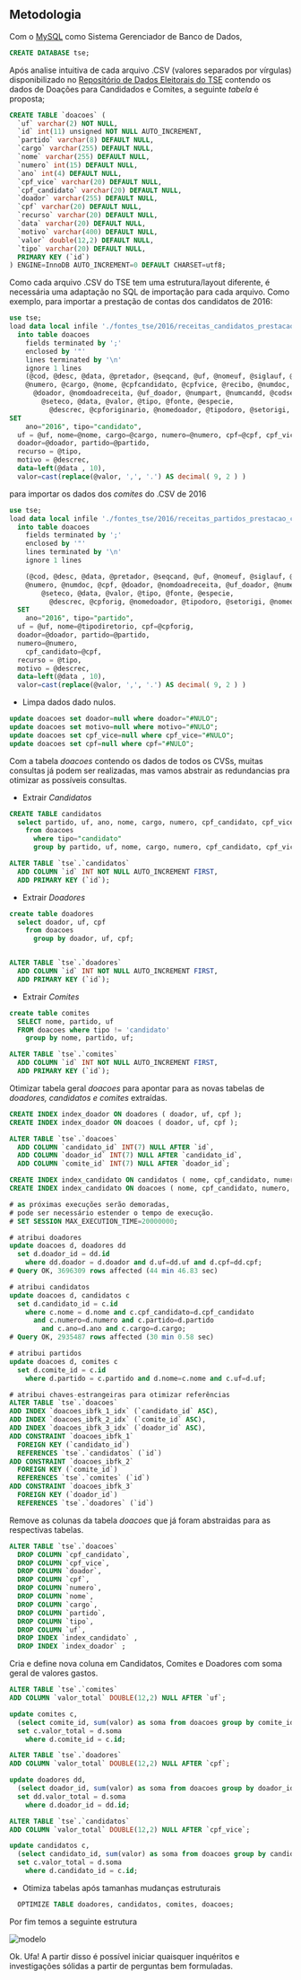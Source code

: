 ## Metodologia

Com o [MySQL](https://dev.mysql.com/downloads/mysql/) como Sistema Gerenciador de Banco de Dados,
```sql
CREATE DATABASE tse;
```

Após analise intuitiva de cada arquivo .CSV (valores separados por vírgulas) disponibilizado no [Repositório de Dados Eleitorais do TSE](www.tse.jus.br/eleicoes/estatisticas/repositorio-de-dados-eleitorais) contendo os dados de Doações para Candidados e Comites, a seguinte *tabela* é proposta;

```sql
CREATE TABLE `doacoes` (
  `uf` varchar(2) NOT NULL,
  `id` int(11) unsigned NOT NULL AUTO_INCREMENT,
  `partido` varchar(8) DEFAULT NULL,
  `cargo` varchar(255) DEFAULT NULL,
  `nome` varchar(255) DEFAULT NULL,
  `numero` int(15) DEFAULT NULL,
  `ano` int(4) DEFAULT NULL,
  `cpf_vice` varchar(20) DEFAULT NULL,  
  `cpf_candidato` varchar(20) DEFAULT NULL,  
  `doador` varchar(255) DEFAULT NULL,
  `cpf` varchar(20) DEFAULT NULL,  
  `recurso` varchar(20) DEFAULT NULL,
  `data` varchar(20) DEFAULT NULL,
  `motivo` varchar(400) DEFAULT NULL,
  `valor` double(12,2) DEFAULT NULL,
  `tipo` varchar(20) DEFAULT NULL,
  PRIMARY KEY (`id`)
) ENGINE=InnoDB AUTO_INCREMENT=0 DEFAULT CHARSET=utf8;
```

Como cada arquivo .CSV do TSE tem uma estrutura/layout diferente, é necessária uma adaptação no SQL de importação para cada arquivo. Como exemplo, para importar a prestação de contas dos candidatos de 2016:

```sql
use tse;
load data local infile './fontes_tse/2016/receitas_candidatos_prestacao_contas_final_2016_brasil.csv '
  into table doacoes
    fields terminated by ';'
    enclosed by '"'
    lines terminated by '\n'
    ignore 1 lines
    (@cod, @desc, @data, @pretador, @seqcand, @uf, @nomeuf, @siglauf, @partido,
    @numero, @cargo, @nome, @cpfcandidato, @cpfvice, @recibo, @numdoc, @cpf,
      @doador, @nomdoadreceita, @uf_doador, @numpart, @numcandd, @codseeco,
        @seteco, @data, @valor, @tipo, @fonte, @especie,
          @descrec, @cpforiginario, @nomedoador, @tipodoro, @setorigi, @nomeorig)
SET
    ano="2016", tipo="candidato",
  uf = @uf, nome=@nome, cargo=@cargo, numero=@numero, cpf=@cpf, cpf_vice=@cpfvice, cpf_candidato=@cpfcandidato,
  doador=@doador, partido=@partido,
  recurso = @tipo,
  motivo = @descrec,
  data=left(@data , 10),
  valor=cast(replace(@valor, ',', '.') AS decimal( 9, 2 ) )
```
para importar os  dados dos *comites* do .CSV de 2016

```sql
use tse;
load data local infile './fontes_tse/2016/receitas_partidos_prestacao_contas_final_2016_brasil.csv'
  into table doacoes
    fields terminated by ';'
    enclosed by '"'
    lines terminated by '\n'
    ignore 1 lines

    (@cod, @desc, @data, @pretador, @seqcand, @uf, @nomeuf, @siglauf, @tipodiretorio, @partido,
    @numero, @numdoc, @cpf, @doador, @nomdoadreceita, @uf_doador, @numero, @numcandd, @codseeco,
        @seteco, @data, @valor, @tipo, @fonte, @especie,
          @descrec, @cpforig, @nomedoador, @tipodoro, @setorigi, @nomeorig)
  SET
    ano="2016", tipo="partido",
  uf = @uf, nome=@tipodiretorio, cpf=@cpforig,
  doador=@doador, partido=@partido,
  numero=@numero,
    cpf_candidato=@cpf,
  recurso = @tipo,
  motivo = @descrec,
  data=left(@data , 10),
  valor=cast(replace(@valor, ',', '.') AS decimal( 9, 2 ) )
```

- Limpa dados dado nulos.

```sql
update doacoes set doador=null where doador="#NULO";
update doacoes set motivo=null where motivo="#NULO";
update doacoes set cpf_vice=null where cpf_vice="#NULO";
update doacoes set cpf=null where cpf="#NULO";
```

Com a tabela *doacoes* contendo os dados de todos os CVSs, muitas consultas já podem ser realizadas, mas vamos abstrair as redundancias pra otimizar as possíveis consultas.

- Extrair *Candidatos*

```sql
CREATE TABLE candidatos
  select partido, uf, ano, nome, cargo, numero, cpf_candidato, cpf_vice
    from doacoes
      where tipo="candidato"
      group by partido, uf, nome, cargo, numero, cpf_candidato, cpf_vice, ano;

ALTER TABLE `tse`.`candidatos`
  ADD COLUMN `id` INT NOT NULL AUTO_INCREMENT FIRST,
  ADD PRIMARY KEY (`id`);
```

- Extrair *Doadores*

```sql
create table doadores
  select doador, uf, cpf
    from doacoes
      group by doador, uf, cpf;


ALTER TABLE `tse`.`doadores`
  ADD COLUMN `id` INT NOT NULL AUTO_INCREMENT FIRST,
  ADD PRIMARY KEY (`id`);
```

- Extrair *Comites*

```sql
create table comites
  SELECT nome, partido, uf
  FROM doacoes where tipo != 'candidato'
    group by nome, partido, uf;

ALTER TABLE `tse`.`comites`
  ADD COLUMN `id` INT NOT NULL AUTO_INCREMENT FIRST,
  ADD PRIMARY KEY (`id`);
```

Otimizar tabela geral *doacoes* para apontar para as novas tabelas de *doadores, candidatos e comites* extraídas.
```sql
CREATE INDEX index_doador ON doadores ( doador, uf, cpf );
CREATE INDEX index_doador ON doacoes ( doador, uf, cpf );

ALTER TABLE `tse`.`doacoes`
  ADD COLUMN `candidato_id` INT(7) NULL AFTER `id`,
  ADD COLUMN `doador_id` INT(7) NULL AFTER `candidato_id`,
  ADD COLUMN `comite_id` INT(7) NULL AFTER `doador_id`;

CREATE INDEX index_candidato ON candidatos ( nome, cpf_candidato, numero, partido, ano, cargo );
CREATE INDEX index_candidato ON doacoes ( nome, cpf_candidato, numero, partido, ano, cargo );

# as próximas execuções serão demoradas,
# pode ser necessário estender o tempo de execução.
# SET SESSION MAX_EXECUTION_TIME=20000000;

# atribui doadores
update doacoes d, doadores dd
  set d.doador_id = dd.id
    where dd.doador = d.doador and d.uf=dd.uf and d.cpf=dd.cpf;
# Query OK, 3696309 rows affected (44 min 46.83 sec)

# atribui candidatos
update doacoes d, candidatos c
  set d.candidato_id = c.id
    where c.nome = d.nome and c.cpf_candidato=d.cpf_candidato
      and c.numero=d.numero and c.partido=d.partido
        and c.ano=d.ano and c.cargo=d.cargo;
# Query OK, 2935487 rows affected (30 min 0.58 sec)

# atribui partidos
update doacoes d, comites c
  set d.comite_id = c.id
    where d.partido = c.partido and d.nome=c.nome and c.uf=d.uf;

# atribui chaves-estrangeiras para otimizar referências
ALTER TABLE `tse`.`doacoes`
ADD INDEX `doacoes_ibfk_1_idx` (`candidato_id` ASC),
ADD INDEX `doacoes_ibfk_2_idx` (`comite_id` ASC),
ADD INDEX `doacoes_ibfk_3_idx` (`doador_id` ASC),
ADD CONSTRAINT `doacoes_ibfk_1`
  FOREIGN KEY (`candidato_id`)
  REFERENCES `tse`.`candidatos` (`id`)
ADD CONSTRAINT `doacoes_ibfk_2`
  FOREIGN KEY (`comite_id`)
  REFERENCES `tse`.`comites` (`id`)
ADD CONSTRAINT `doacoes_ibfk_3`
  FOREIGN KEY (`doador_id`)
  REFERENCES `tse`.`doadores` (`id`)
```

Remove as colunas da tabela *doacoes* que já foram abstraidas para as respectivas tabelas.
```sql
ALTER TABLE `tse`.`doacoes`
  DROP COLUMN `cpf_candidato`,
  DROP COLUMN `cpf_vice`,
  DROP COLUMN `doador`,
  DROP COLUMN `cpf`,
  DROP COLUMN `numero`,
  DROP COLUMN `nome`,
  DROP COLUMN `cargo`,
  DROP COLUMN `partido`,
  DROP COLUMN `tipo`,
  DROP COLUMN `uf`,
  DROP INDEX `index_candidato` ,
  DROP INDEX `index_doador` ;
```

Cria e define nova coluna em Candidatos, Comites e Doadores com soma geral de valores gastos.
```sql
ALTER TABLE `tse`.`comites`
ADD COLUMN `valor_total` DOUBLE(12,2) NULL AFTER `uf`;

update comites c,
  (select comite_id, sum(valor) as soma from doacoes group by comite_id) as d
  set c.valor_total = d.soma
    where d.comite_id = c.id;

ALTER TABLE `tse`.`doadores`
ADD COLUMN `valor_total` DOUBLE(12,2) NULL AFTER `cpf`;

update doadores dd,
  (select doador_id, sum(valor) as soma from doacoes group by doador_id) as d
  set dd.valor_total = d.soma
    where d.doador_id = dd.id;

ALTER TABLE `tse`.`candidatos`
ADD COLUMN `valor_total` DOUBLE(12,2) NULL AFTER `cpf_vice`;

update candidatos c,
  (select candidato_id, sum(valor) as soma from doacoes group by candidato_id) as d
  set c.valor_total = d.soma
    where d.candidato_id = c.id;
```

- Otimiza tabelas após tamanhas mudanças estruturais

```sql
  OPTIMIZE TABLE doadores, candidatos, comites, doacoes;
```

Por fim temos a seguinte estrutura

![modelo](modelo.png)

Ok. Ufa! A partir disso é possível iniciar quaisquer inquéritos e investigações sólidas a partir de perguntas bem formuladas.
